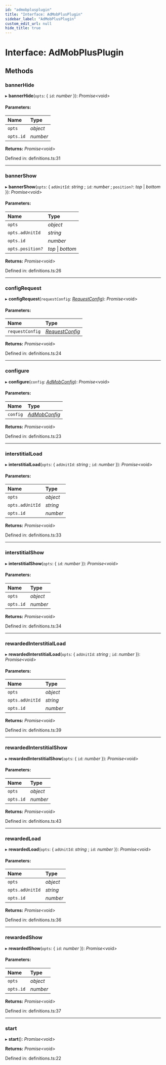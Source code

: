 ```yaml
---
id: "admobplusplugin"
title: "Interface: AdMobPlusPlugin"
sidebar_label: "AdMobPlusPlugin"
custom_edit_url: null
hide_title: true
---
```


# Interface: AdMobPlusPlugin

## Methods

### bannerHide

▸ **bannerHide**(`opts`: { `id`: *number*  }): *Promise*<void\>

#### Parameters:

Name | Type |
:------ | :------ |
`opts` | *object* |
`opts.id` | *number* |

**Returns:** *Promise*<void\>

Defined in: definitions.ts:31

___

### bannerShow

▸ **bannerShow**(`opts`: { `adUnitId`: *string* ; `id`: *number* ; `position?`: *top* \| *bottom*  }): *Promise*<void\>

#### Parameters:

Name | Type |
:------ | :------ |
`opts` | *object* |
`opts.adUnitId` | *string* |
`opts.id` | *number* |
`opts.position?` | *top* \| *bottom* |

**Returns:** *Promise*<void\>

Defined in: definitions.ts:26

___

### configRequest

▸ **configRequest**(`requestConfig`: [*RequestConfig*](../index.md#requestconfig)): *Promise*<void\>

#### Parameters:

Name | Type |
:------ | :------ |
`requestConfig` | [*RequestConfig*](../index.md#requestconfig) |

**Returns:** *Promise*<void\>

Defined in: definitions.ts:24

___

### configure

▸ **configure**(`config`: [*AdMobConfig*](../index.md#admobconfig)): *Promise*<void\>

#### Parameters:

Name | Type |
:------ | :------ |
`config` | [*AdMobConfig*](../index.md#admobconfig) |

**Returns:** *Promise*<void\>

Defined in: definitions.ts:23

___

### interstitialLoad

▸ **interstitialLoad**(`opts`: { `adUnitId`: *string* ; `id`: *number*  }): *Promise*<void\>

#### Parameters:

Name | Type |
:------ | :------ |
`opts` | *object* |
`opts.adUnitId` | *string* |
`opts.id` | *number* |

**Returns:** *Promise*<void\>

Defined in: definitions.ts:33

___

### interstitialShow

▸ **interstitialShow**(`opts`: { `id`: *number*  }): *Promise*<void\>

#### Parameters:

Name | Type |
:------ | :------ |
`opts` | *object* |
`opts.id` | *number* |

**Returns:** *Promise*<void\>

Defined in: definitions.ts:34

___

### rewardedInterstitialLoad

▸ **rewardedInterstitialLoad**(`opts`: { `adUnitId`: *string* ; `id`: *number*  }): *Promise*<void\>

#### Parameters:

Name | Type |
:------ | :------ |
`opts` | *object* |
`opts.adUnitId` | *string* |
`opts.id` | *number* |

**Returns:** *Promise*<void\>

Defined in: definitions.ts:39

___

### rewardedInterstitialShow

▸ **rewardedInterstitialShow**(`opts`: { `id`: *number*  }): *Promise*<void\>

#### Parameters:

Name | Type |
:------ | :------ |
`opts` | *object* |
`opts.id` | *number* |

**Returns:** *Promise*<void\>

Defined in: definitions.ts:43

___

### rewardedLoad

▸ **rewardedLoad**(`opts`: { `adUnitId`: *string* ; `id`: *number*  }): *Promise*<void\>

#### Parameters:

Name | Type |
:------ | :------ |
`opts` | *object* |
`opts.adUnitId` | *string* |
`opts.id` | *number* |

**Returns:** *Promise*<void\>

Defined in: definitions.ts:36

___

### rewardedShow

▸ **rewardedShow**(`opts`: { `id`: *number*  }): *Promise*<void\>

#### Parameters:

Name | Type |
:------ | :------ |
`opts` | *object* |
`opts.id` | *number* |

**Returns:** *Promise*<void\>

Defined in: definitions.ts:37

___

### start

▸ **start**(): *Promise*<void\>

**Returns:** *Promise*<void\>

Defined in: definitions.ts:22
